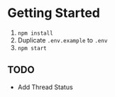 # Getting Started
1. `npm install`
1. Duplicate `.env.example` to `.env`
2. `npm start`

## TODO
* Add Thread Status
